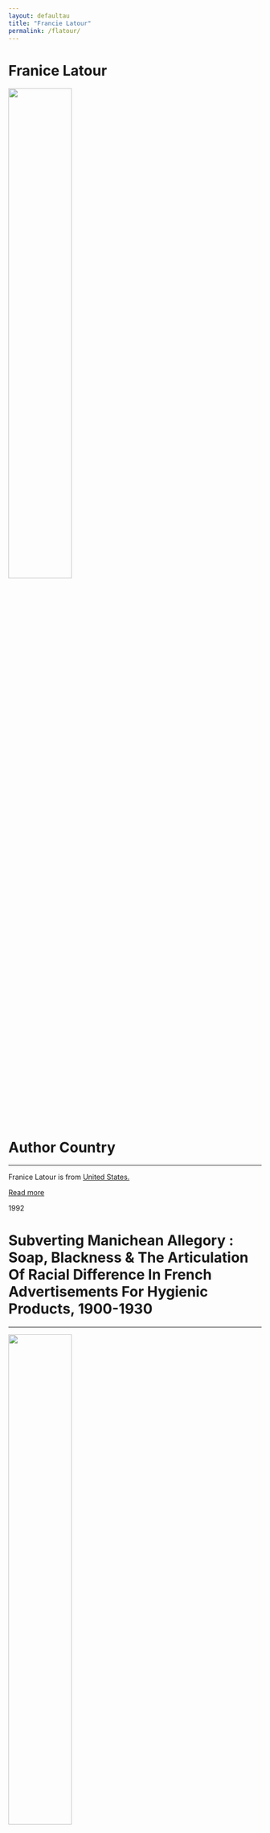 ```yaml
---
layout: defaultau
title: "Francie Latour"
permalink: /flatour/
---
```

<!-- partial:index.partial.html -->
<div class="content">
    <h1>Franice Latour</h1>
    <div class="quote">
        <div><img src="https://www.miamibookfair.com/wp-content/uploads/2018/10/Latour_Francie.jpg" height="50%" width = "50%" class="logo"></div>
    </div>
    <div class="timeline">
        <div style="padding-bottom:100px;"></div>
        <div class="block">
            <div class="date right"><p class="right">  </p></div>
            <div class="dot"></div>
            <div class="left first">
            <div class="author_country">
                <h1>Author Country</h1><hr>
        <div class="aclocation">    <p>Franice Latour is from <a href="{{ site.baseurl }}/1">United States.</a></p></div>
              <div class="acreadmore">  <a href="NA" target="_blank">Read more</a></div>
            </div>
            </div>
        </div>
        <div class="block">
            <div class="date left"><p class="left">1992</p></div>
            <div class="dot"></div>
            <div class="right">
                <h1>Subverting Manichean Allegory : Soap, Blackness & The Articulation Of Racial Difference In French Advertisements For Hygienic Products, 1900-1930</h1><hr>
                <p><img src="https://cdn.vectorstock.com/i/preview-1x/48/06/image-preview-icon-picture-placeholder-vector-31284806.jpg" height="50%" width = "50%"></p>
                <p>
                Language: English<br/>
                Publisher: Harvard College<br/>
                Pub_location: Cambridge,MA, United States <br/>
                Genre: Nonfiction Book<br/>
                Length: 61</p>
            </div>
        </div>
        <div class="block">
            <div class="date right"><p class="right">2018</p></div>
            <div class="dot"></div>
            <div class="left hide">
                <h1>Auntie Luce's Talking Paintings</h1><hr>
                <p><img src="https://static.wixstatic.com/media/3781bc_688ecd6a32fa43a9ad1a55c156a969f3~mv2_d_1600_1841_s_2.jpg/v1/fill/w_552,h_636,al_c,q_80,usm_0.66_1.00_0.01,enc_auto/3781bc_688ecd6a32fa43a9ad1a55c156a969f3~mv2_d_1600_1841_s_2.jpg" height="50%" width = "50%"></p>
                <p>Language: English<br/>
                Publisher: Groundwood Books<br/>
                Pub_location: Toronto,ON, Canada<br/>
                Genre: Fiction (Novella)<br/>
                Length: 36</p>
            </div>
        </div>
</div>
  <!-- partial -->
<script src='https://cdnjs.cloudflare.com/ajax/libs/jquery/3.1.1/jquery.min.js'></script><script  src="{{ site.baseurl }}/assets/js/authorscript.js"></script>